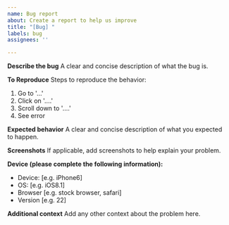 ```yaml
---
name: Bug report
about: Create a report to help us improve
title: "[Bug] "
labels: bug
assignees: ''

---
```


<!-- Add a label in each of the following categories:
- Priority: High, Medium, Low 
- Screen: Prematch, Auton, Teleop, Postmatch
- Type: Bug, an enhancement, or a new feature
-->

**Describe the bug**
A clear and concise description of what the bug is.

**To Reproduce**
Steps to reproduce the behavior:
1. Go to '...'
2. Click on '....'
3. Scroll down to '....'
4. See error

**Expected behavior**
A clear and concise description of what you expected to happen.

**Screenshots**
If applicable, add screenshots to help explain your problem.

**Device (please complete the following information):**
 - Device: [e.g. iPhone6]
 - OS: [e.g. iOS8.1]
 - Browser [e.g. stock browser, safari]
 - Version [e.g. 22]

**Additional context**
Add any other context about the problem here.
